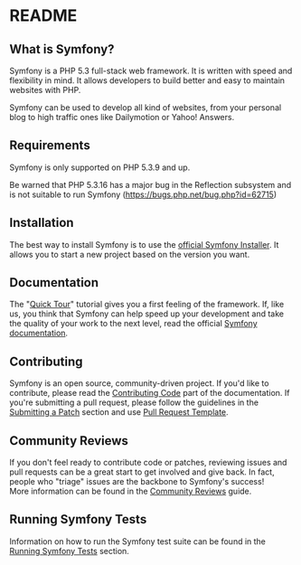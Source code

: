 README
======

What is Symfony?
-----------------

Symfony is a PHP 5.3 full-stack web framework. It is written with speed and
flexibility in mind. It allows developers to build better and easy to maintain
websites with PHP.

Symfony can be used to develop all kind of websites, from your personal blog
to high traffic ones like Dailymotion or Yahoo! Answers.

Requirements
------------

Symfony is only supported on PHP 5.3.9 and up.

Be warned that PHP 5.3.16 has a major bug in the Reflection subsystem and is 
not suitable to run Symfony (https://bugs.php.net/bug.php?id=62715)

Installation
------------

The best way to install Symfony is to use the [official Symfony Installer][7].
It allows you to start a new project based on the version you want.

Documentation
-------------

The "[Quick Tour][1]" tutorial gives you a first feeling of the framework. If,
like us, you think that Symfony can help speed up your development and take
the quality of your work to the next level, read the official
[Symfony documentation][2].

Contributing
------------

Symfony is an open source, community-driven project. If you'd like to contribute,
please read the [Contributing Code][3] part of the documentation. If you're submitting
a pull request, please follow the guidelines in the [Submitting a Patch][4] section
and use [Pull Request Template][5].

Community Reviews
-----------------

If you don't feel ready to contribute code or patches, reviewing issues and pull 
requests can be a great start to get involved and give back. In fact, people who 
"triage" issues are the backbone to Symfony's success!  
More information can be found in the [Community Reviews][8] guide.

Running Symfony Tests
----------------------

Information on how to run the Symfony test suite can be found in the
[Running Symfony Tests][6] section.

[1]: https://symfony.com/doc/current/quick_tour/index.html
[2]: https://symfony.com/doc/current/
[3]: https://symfony.com/doc/current/contributing/code/index.html
[4]: https://symfony.com/doc/current/contributing/code/patches.html#check-list
[5]: https://symfony.com/doc/current/contributing/code/patches.html#make-a-pull-request
[6]: https://symfony.com/doc/master/contributing/code/tests.html
[7]: https://symfony.com/doc/current/book/installation.html#installing-the-symfony-installer
[8]: https://symfony.com/doc/current/contributing/community/reviews.html
